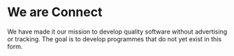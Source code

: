# We are Connect

We have made it our mission to develop quality software without advertising or tracking. The goal is to develop programmes that do not yet exist in this form.
